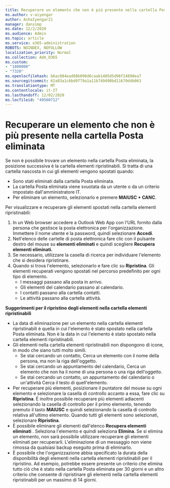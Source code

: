 ```yaml
---
title: Recuperare un elemento che non è più presente nella cartella Posta eliminata
ms.author: v-aiyengar
author: AshaIyengar21
manager: dansimp
ms.date: 12/2/2020
ms.audience: Admin
ms.topic: article
ms.service: o365-administration
ROBOTS: NOINDEX, NOFOLLOW
localization_priority: Normal
ms.collection: Adm_O365
ms.custom:
- "1800008"
- "7320"
ms.openlocfilehash: b6ac084ead88b090d6caab1405d5d96f24890ea7
ms.sourcegitcommit: 62a83a1c6bd9779a1a11b749490bd11670d4b063
ms.translationtype: MT
ms.contentlocale: it-IT
ms.lasthandoff: 12/02/2020
ms.locfileid: "49560712"
---
```

# <a name="recover-an-item-thats-no-longer-in-your-deleted-items-folder"></a>Recuperare un elemento che non è più presente nella cartella Posta eliminata

Se non è possibile trovare un elemento nella cartella Posta eliminata, la posizione successiva è la cartella elementi ripristinabili. Si tratta di una cartella nascosta in cui gli elementi vengono spostati quando:
- Sono stati eliminati dalla cartella Posta eliminata.
- La cartella Posta eliminata viene svuotata da un utente o da un criterio impostato dall'amministratore IT.
- Per eliminare un elemento, selezionarlo e premere **MAIUSC + CANC**.

Per visualizzare e recuperare gli elementi spostati nella cartella elementi ripristinabili:
1. In un Web browser accedere a Outlook Web App con l'URL fornito dalla persona che gestisce la posta elettronica per l'organizzazione. Immettere il nome utente e la password, quindi selezionare **Accedi**.
1. Nell'elenco delle cartelle di posta elettronica fare clic con il pulsante destro del mouse su **elementi eliminati** e quindi scegliere **Recupera elementi eliminati.**
1. Se necessario, utilizzare la casella di ricerca per individuare l'elemento che si desidera ripristinare.
1. Quando si trova l'elemento, selezionarlo e fare clic su **Ripristina**.
   Gli elementi recuperati vengono spostati nel percorso predefinito per ogni tipo di elemento.
    - I messaggi passano alla posta in arrivo.
    - Gli elementi del calendario passano al calendario.
    - I contatti passano alla cartella contatti.
    - Le attività passano alla cartella attività.

**Suggerimenti per il ripristino degli elementi nella cartella elementi ripristinabili**

- La data di eliminazione per un elemento nella cartella elementi ripristinabili è quella in cui l'elemento è stato spostato nella cartella Posta eliminata. Non è la data in cui l'elemento è stato spostato nella cartella elementi ripristinabili.
- Gli elementi nella cartella elementi ripristinabili non dispongono di icone, in modo che siano tutti molto simili.
    - Se stai cercando un contatto, Cerca un elemento con il nome della persona, ma non la riga dell'oggetto.
    - Se stai cercando un appuntamento del calendario, Cerca un elemento che non ha il nome di una persona o una riga dell'oggetto.
    - Se stai cercando un contatto, un appuntamento del calendario o un'attività Cerca il testo di quell'elemento.
- Per recuperare più elementi, posizionare il puntatore del mouse su ogni elemento e selezionare la casella di controllo accanto a essa, fare clic su **Ripristina**. È inoltre possibile recuperare più elementi adiacenti selezionando la casella di controllo per il primo elemento, tenendo premuto il tasto **MAIUSC** e quindi selezionando la casella di controllo relativa all'ultimo elemento. Quando tutti gli elementi sono selezionati, selezionare **Ripristina**.
- È possibile eliminare gli elementi dall'elenco **Recupera elementi eliminati** . Seleziona l'elemento e quindi seleziona **Elimina**. Se si elimina un elemento, non sarà possibile utilizzare recuperare gli elementi eliminati per recuperarli. L'eliminazione di un messaggio non viene rimossa da qualsiasi backup eseguito prima di eliminarlo.
- È possibile che l'organizzazione abbia specificato la durata della disponibilità degli elementi nella cartella elementi ripristinabili per il ripristino. Ad esempio, potrebbe essere presente un criterio che elimina tutto ciò che è stato nella cartella Posta eliminata per 30 giorni e un altro criterio che consente di ripristinare gli elementi nella cartella elementi ripristinabili per un massimo di 14 giorni.
